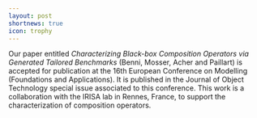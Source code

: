 ```yaml
---
layout: post
shortnews: true
icon: trophy
---
```


Our paper entitled _Characterizing Black-box Composition Operators via Generated Tailored Benchmarks_ (Benni, Mosser, Acher and Paillart) is accepted for publication at the 16th European Conference on Modelling (Foundations and Applications). It is published in the Journal of Object Technology special issue associated to this conference. This work is a collaboration with the IRISA lab in Rennes, France, to support the characterization of composition operators.
